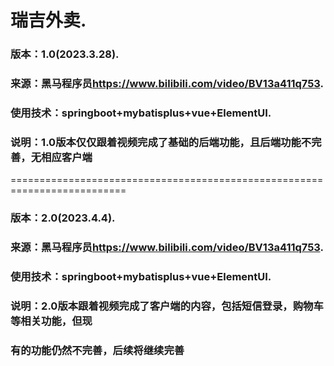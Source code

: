 # **瑞吉外卖**.
### 版本：1.0(2023.3.28).
### 来源：黑马程序员<https://www.bilibili.com/video/BV13a411q753>.
### 使用技术：springboot+mybatisplus+vue+ElementUI.
### 说明：1.0版本仅仅跟着视频完成了基础的后端功能，且后端功能不完善，无相应客户端

==========================================================================
### 版本：2.0(2023.4.4).
### 来源：黑马程序员<https://www.bilibili.com/video/BV13a411q753>.
### 使用技术：springboot+mybatisplus+vue+ElementUI.
### 说明：2.0版本跟着视频完成了客户端的内容，包括短信登录，购物车等相关功能，但现
### 有的功能仍然不完善，后续将继续完善
